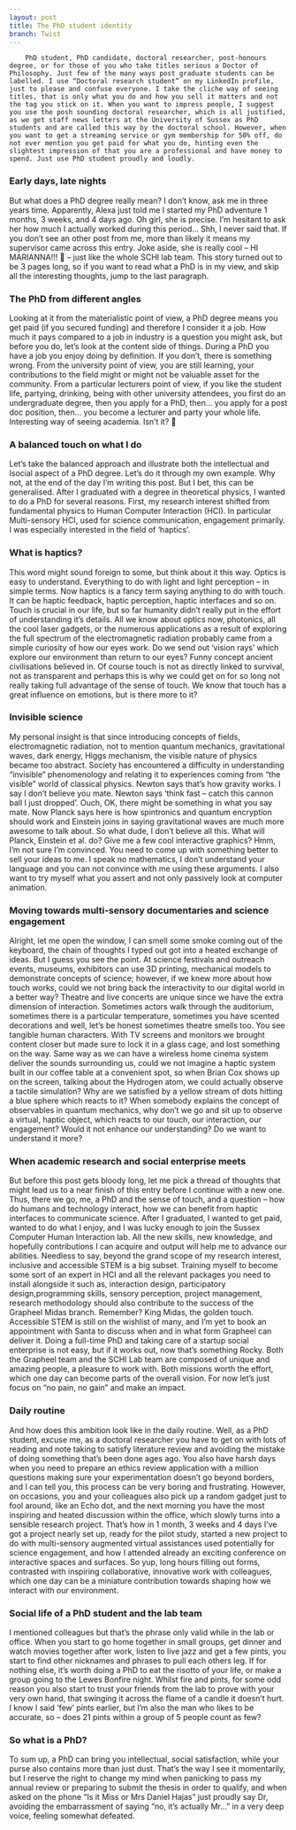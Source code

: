 ```yaml
---
layout: post
title: The PhD student identity
branch: Twist
---
```


		PhD student, PhD candidate, doctoral researcher, post-honours degree, or for those of you who take titles serious a Doctor of Philosophy. Just few of the many ways post graduate students can be labelled. I use “Doctoral research student” on my LinkedIn profile, just to please and confuse everyone. I take the cliche way of seeing titles, that is only what you do and how you sell it matters and not the tag you stick on it. When you want to impress people, I suggest you use the posh sounding doctoral researcher, which is all justified, as we get staff news letters at the University of Sussex as PhD students and are called this way by the doctoral school. However, when you want to get a streaming service or gym membership for 50% off, do not ever mention you get paid for what you do, hinting even the slightest impression of that you are a professional and have money to spend. Just use PhD student proudly and loudly. 

### Early days, late nights

But what does a PhD degree really mean? I don’t know, ask me in three years time. Apparently, Alexa just told me I started my PhD adventure 1 months, 3 weeks, and 4 days ago. Oh girl, she is precise. I’m hesitant to ask her how much I actually worked during this period… Shh, I never said that. If you don’t see an other post from me, more than likely it means my supervisor came across this entry. Joke aside, she is really cool &#8211; HI MARIANNA!!! 👋 &#8211; just like the whole SCHI lab team. 
This story turned out to be 3 pages long, so if you want to read what a PhD is in my view, and skip all the interesting thoughts, jump to the last paragraph.

### The PhD from different angles

Looking at it from the materialistic point of view, a PhD degree means you get paid (if you secured funding) and therefore I consider it a job. How much it pays compared to a job in industry is a question you might ask, but before you do, let’s look at the content side of things. During a PhD you have a job you enjoy doing by definition. If you don’t, there is something wrong. From the university point of view, you are still learning, your contributions to the field might or might not be valuable asset for the community. From a particular lecturers point of view, if you like the student life, partying, drinking, being with other university attendees, you first do an undergraduate degree, then you apply for a PhD, then… you apply for a post doc position, then… you become a lecturer and party your whole life. Interesting way of seeing academia. Isn’t it? 🍻 

### A balanced touch on what I do

Let’s take the balanced approach and illustrate both the intellectual and Isocial aspect of a PhD degree. Let’s do it through my own example. Why not, at the end of the day I’m writing this post. But I bet, this can be generalised. After I graduated with a degree in theoretical physics, I wanted to do a PhD for several reasons. First, my research interest shifted from fundamental physics to Human Computer Interaction (HCI). In particular Multi-sensory HCI, used for science communication, engagement primarily. I was especially interested in the field of ‘haptics’. 

### What is haptics?

This word might sound foreign to some, but think about it this way. Optics is easy to understand. Everything to do with light and light perception &#8211; in simple terms. Now haptics is a fancy term saying anything to do with touch. It can be haptic feedback, haptic perception, haptic interfaces and so on. Touch is crucial in our life, but so far humanity didn’t really put in the effort of understanding it’s details. All we know about optics now, photonics, all the cool laser gadgets, or the numerous applications as a result of exploring the full spectrum of the electromagnetic radiation probably came from a simple curiosity of how our eyes work. Do we send out ‘vision rays’ which explore our environment than return to our eyes? Funny concept ancient civilisations believed in. Of course touch is not as directly linked to survival, not as transparent and perhaps this is why we could get on for so long not really taking full advantage of the sense of touch. We know that touch has a great influence on emotions, but is there more to it? 

### Invisible science

My personal insight is that since introducing concepts of fields, electromagnetic radiation, not to mention quantum mechanics, gravitational waves, dark energy, Higgs mechanism, the visible nature of physics became too abstract. Society has encountered a difficulty in understanding “invisible” phenomenology and relating it to experiences coming from “the visible” world of classical physics. 
Newton says that’s how gravity works. I say I don’t believe you mate. Newton says ‘think fast &#8211; catch this cannon ball I just dropped’. Ouch, OK, there might be something in what you say mate. Now Planck says here is how spintronics and quantum encryption should work and Einstein joins in saying gravitational waves are much more awesome to talk about. So what dude, I don’t believe all this. What will Planck, Einstein et al. do? Give me a few cool interactive graphics? Hmm, I’m not sure I’m convinced. You need to come up with something better to sell your ideas to me. I speak no mathematics, I don’t understand your language and you can not convince with me using these arguments. I also want to try myself what you assert and not only passively look at computer animation.  

### Moving towards multi-sensory documentaries and science engagement

Alright, let me open the window, I can smell some smoke coming out of the keyboard, the chain of thoughts I typed out got into a heated exchange of ideas. But I guess you see the point. At science festivals and outreach events, museums, exhibitors can use 3D printing, mechanical models to demonstrate concepts of science; however, if we knew more about how touch works, could we not bring back the interactivity to our digital world in a better way? Theatre and live concerts are unique since we have the extra dimension of interaction. Sometimes actors walk through the auditorium, sometimes there is a particular temperature, sometimes you have scented decorations and well, let’s be honest sometimes theatre smells too. You see tangible human characters. With TV screens and monitors we brought content closer but made sure to lock it in a glass cage, and lost something on the way. Same way as we can have a wireless home cinema system deliver the sounds surrounding us, could we not imagine a haptic system built in our coffee table at a convenient spot, so when Brian Cox shows up on the screen, talking about the Hydrogen atom, we could actually observe a tactile simulation? Why are we satisfied by a yellow stream of dots hitting a blue sphere which reacts to it? When somebody explains the concept of observables in quantum mechanics, why don’t we go and sit up to observe a virtual, haptic object, which reacts to our touch, our interaction, our engagement? Would it not enhance our understanding? Do we want to understand it more?

### When academic research and social enterprise meets

But before this post gets bloody long, let me pick a thread of thoughts that might lead us to a near finish of this entry before I continue with a new one. Thus, there we go, me, a PhD and the sense of touch, and a question &#8211; how do humans and technology interact, how we can benefit from haptic interfaces to communicate science. After I graduated, I wanted to get paid, wanted to do what I enjoy, and I was lucky enough to join the Sussex Computer Human Interaction lab. All the new skills, new knowledge, and hopefully contributions I can acquire and output will help me to advance our abilities. Needless to say, beyond the grand scope of my research interest, inclusive and accessible STEM is a big subset. Training myself to become some sort of an expert in HCI and all the relevant packages you need to install alongside it such as, interaction design, participatory design,programming skills, sensory perception, project management, research methodology should also contribute to the success of the Grapheel Midas branch. Remember? King Midas, the golden touch. Accessible STEM is still on the wishlist of many, and I’m yet to book an appointment with Santa to discuss when and in what form Grapheel can deliver it. Doing a full-time PhD and taking care of a startup social enterprise is not easy, but if it works out, now that’s something Rocky. Both the Grapheel team and the SCHI Lab team are composed of unique and amazing people, a pleasure to work with. Both missions worth the effort, which one day can become parts of the overall vision. For now let’s just focus on “no pain, no gain” and make an impact. 

### Daily routine

And how does this ambition look like in the daily routine. Well, as a PhD student, excuse me, as a doctoral researcher you have to get on with lots of reading and note taking to satisfy literature review and avoiding the mistake of doing something that’s been done ages ago. You also have harsh days when you need to prepare an ethics review application with a million questions making sure your experimentation doesn’t go beyond borders, and I can tell you, this process can be very boring and frustrating. However, on occasions, you and your colleagues also pick up a random gadget just to fool around, like an Echo dot, and the next morning you have the most inspiring and heated discussion within the office, which slowly turns into a sensible research project. That’s how in 1 month, 3 weeks and 4 days I’ve got a project nearly set up, ready for the pilot study, started a new project to do with multi-sensory augmented virtual assistances used potentially for science engagement, and how I attended already an exciting conference on interactive spaces and surfaces. So yup, long hours filling out forms, contrasted with inspiring collaborative, innovative work with colleagues, which one day can be a miniature contribution towards shaping how we interact with our environment. 

### Social life of a PhD student and the lab team

I mentioned colleagues but that’s the phrase only valid while in the lab or office. When you start to go home together in small groups, get dinner and watch movies together after work, listen to live jazz and get a few pints, you start to find other nicknames and phrases to pull each others leg. If for nothing else, it’s worth doing a PhD to eat the risotto of your life, or make a group going to the Lewes Bonfire night. Whilst fire and pints, for some odd reason you also start to trust your friends from the lab to prove with your very own hand, that swinging it across the flame of a candle it doesn’t hurt. I know I said ‘few’ pints earlier, but I’m also the man who likes to be accurate, so &#8211; does 21 pints within a group of 5 people count as few? 

### So what is a PhD?

To sum up, a PhD can bring you intellectual, social satisfaction, while your purse also contains more than just dust. That’s the way I see it momentarily, but I reserve the right to change my mind when panicking to pass my annual review or preparing to submit the thesis in order to qualify, and when asked on the phone “Is it Miss or Mrs Daniel Hajas” just proudly say Dr, avoiding the embarrassment of saying “no, it’s actually Mr…” in a very deep voice, feeling somewhat defeated. 
